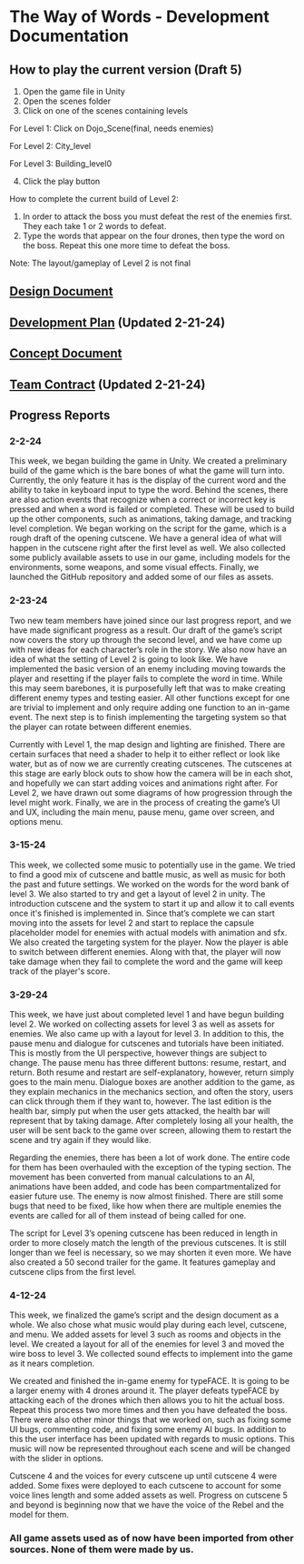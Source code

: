 # The Way of Words - Development Documentation

## How to play the current version (Draft 5)

1. Open the game file in Unity
2. Open the scenes folder
3. Click on one of the scenes containing levels

For Level 1: Click on Dojo_Scene(final, needs enemies)

For Level 2: City_level

For Level 3: Building_level0

4. Click the play button

How to complete the current build of Level 2:
1. In order to attack the boss you must defeat the rest of the enemies first. They each take 1 or 2 words to defeat.
2. Type the words that appear on the four drones, then type the word on the boss. Repeat this one more time to defeat the boss.

Note: The layout/gameplay of Level 2 is not final


## [Design Document](https://docs.google.com/document/d/1RnADUqa4XkYSha4MJzp1s47EtEJZHQJguFQMNVEDugk/edit?usp=sharing)

## [Development Plan](https://docs.google.com/document/d/1OyMZX1aCOAXCOVbCiCbSqsiujDuK_RaFvbFi-OqoGJM/edit?usp=sharing) (Updated 2-21-24)

## [Concept Document](https://docs.google.com/document/d/1MUrVNBQ8p_VT9coivICi4tCYFXty_MS96A12-YqLs7o/edit?usp=sharing)

## [Team Contract](https://docs.google.com/document/d/1iJdKovIKsm1fYGri0wpCYbsGHCb3OqX8M1YUjYPesc0/edit?usp=sharing) (Updated 2-21-24)

## Progress Reports

### 2-2-24

This week, we began building the game in Unity. We created a preliminary build of the game which is the bare bones of what the game will turn into. Currently, the only feature it has is the display of the current word and the ability to take in keyboard input to type the word. Behind the scenes, there are also action events that recognize when a correct or incorrect key is pressed and when a word is failed or completed. These will be used to build up the other components, such as animations, taking damage, and tracking level completion. We began working on the script for the game, which is a rough draft of the opening cutscene. We have a general idea of what will happen in the cutscene right after the first level as well. We also collected some publicly available assets to use in our game, including models for the environments, some weapons, and some visual effects. Finally, we launched the GitHub repository and added some of our files as assets.

### 2-23-24

Two new team members have joined since our last progress report, and we have made significant progress as a result. Our draft of the game’s script now covers the story up through the second level, and we have come up with new ideas for each character’s role in the story. We also now have an idea of what the setting of Level 2 is going to look like. We have implemented the basic version of an enemy including moving towards the player and resetting if the player fails to complete the word in time. While this may seem barebones, it is purposefully left that was to make creating different enemy types and testing easier. All other functions except for one are trivial to implement and only require adding one function to an in-game event. The next step is to finish implementing the targeting system so that the player can rotate between different enemies. 

Currently with Level 1, the map design and lighting are finished. There are certain surfaces that need a shader to help it to either reflect or look like water, but as of now we are currently creating cutscenes. The cutscenes at this stage are early block outs to show how the camera will be in each shot, and hopefully we can start adding voices and animations right after. For Level 2, we have drawn out some diagrams of how progression through the level might work. Finally, we are in the process of creating the game’s UI and UX, including the main menu, pause menu, game over screen, and options menu.

### 3-15-24

This week, we collected some music to potentially use in the game. We tried to find a good mix of cutscene and battle music, as well as music for both the past and future settings. We worked on the words for the word bank of level 3. We also started to try and get a layout of level 2 in unity. The introduction cutscene and the system to start it up and allow it to call events once it's finished is implemented in. Since that’s complete we can start moving into the assets for level 2 and start to replace the capsule placeholder model for enemies with actual models with animation and sfx. We also created the targeting system for the player. Now the player is able to switch between different enemies. Along with that, the player will now take damage when they fail to complete the word and the game will keep track of the player's score.

### 3-29-24

This week, we have just about completed level 1 and have begun building level 2. We worked on collecting assets for level 3 as well as assets for enemies. We also came up with a layout for level 3. In addition to this, the pause menu and dialogue for cutscenes and tutorials have been initiated. This is mostly from the UI perspective, however things are subject to change. The pause menu has three different buttons: resume, restart, and return. Both resume and restart are self-explanatory, however, return simply goes to the main menu. Dialogue boxes are another addition to the game, as they explain mechanics in the mechanics section, and often the story, users can click through them if they want to, however. The last edition is the health bar, simply put when the user gets attacked, the health bar will represent that by taking damage. After completely losing all your health, the user will be sent back to the game over screen, allowing them to restart the scene and try again if they would like.

Regarding the enemies, there has been a lot of work done. The entire code for them has been overhauled with the exception of the typing section. The movement has been converted from manual calculations to an AI, animations have been added, and code has been compartmentalized for easier future use. The enemy is now almost finished. There are still some bugs that need to be fixed, like how when there are multiple enemies the events are called for all of them instead of being called for one.

The script for Level 3’s opening cutscene has been reduced in length in order to more closely match the length of the previous cutscenes. It is still longer than we feel is necessary, so we may shorten it even more. We have also created a 50 second trailer for the game. It features gameplay and cutscene clips from the first level.

### 4-12-24

This week, we finalized the game’s script and the design document as a whole. We also chose what music would play during each level, cutscene, and menu. We added assets for level 3 such as rooms and objects in the level. We created a layout for all of the enemies for level 3 and moved the wire boss to level 3. We collected sound effects to implement into the game as it nears completion.

We created and finished the in-game enemy for typeFACE. It is going to be a larger enemy with 4 drones around it. The player defeats typeFACE by attacking each of the drones which then allows you to hit the actual boss. Repeat this process two more times and then you have defeated the boss. There were also other minor things that we worked on, such as fixing some UI bugs, commenting code, and fixing some enemy AI bugs. In addition to this the user interface has been updated with regards to music options. This music will now be represented throughout each scene and will be changed with the slider in options.

Cutscene 4 and the voices for every cutscene up until cutscene 4 were added. Some fixes were deployed to each cutscene to account for some voice lines length and some added assets as well. Progress on cutscene 5 and beyond is beginning now that we have the voice of the Rebel and the model for them.

### All game assets used as of now have been imported from other sources. None of them were made by us.
